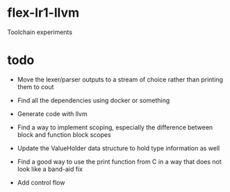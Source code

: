 # flex-lr1-llvm
Toolchain experiments
# todo
- Move the lexer/parser outputs to a stream of choice rather than printing them to cout

- Find all the dependencies using docker or something

- Generate code with llvm
- Find a way to implement scoping, especially the difference between block and function block scopes
- Update the ValueHolder data structure to hold type information as well

- Find a good way to use the print function from C in a way that does not look like a band-aid fix

- Add control flow
